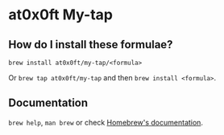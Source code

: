 # at0x0ft My-tap

## How do I install these formulae?

`brew install at0x0ft/my-tap/<formula>`

Or `brew tap at0x0ft/my-tap` and then `brew install <formula>`.

## Documentation

`brew help`, `man brew` or check [Homebrew's documentation](https://docs.brew.sh).

